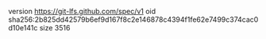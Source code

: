 version https://git-lfs.github.com/spec/v1
oid sha256:2b825dd42579b6ef9d167f8c2e146878c4394f1fe62e7499c374cac0d10e141c
size 3516
